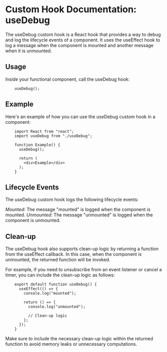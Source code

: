 # Custom Hook Documentation: useDebug

The useDebug custom hook is a React hook that provides a way to debug and log the lifecycle events of a component. It uses the useEffect hook to log a message when the component is mounted and another message when it is unmounted.

## Usage

Inside your functional component, call the useDebug hook:

        useDebug();

## Example

Here's an example of how you can use the useDebug custom hook in a component:

        import React from "react";
        import useDebug from "./useDebug";

        function Example() {
          useDebug();

          return (
            <div>Example</div>
          );
        }

## Lifecycle Events

The useDebug custom hook logs the following lifecycle events:

_Mounted_: The message "mounted" is logged when the component is mounted.
_Unmounted_: The message "unmounted" is logged when the component is unmounted.

## Clean-up

The useDebug hook also supports clean-up logic by returning a function from the useEffect callback. In this case, when the component is unmounted, the returned function will be invoked.

For example, if you need to unsubscribe from an event listener or cancel a timer, you can include the clean-up logic as follows:

        export default function useDebug() {
          useEffect(() => {
            console.log("mounted");

            return () => {
              console.log("unmounted");

              // Clean-up logic
            };
          });
        }

Make sure to include the necessary clean-up logic within the returned function to avoid memory leaks or unnecessary computations.
